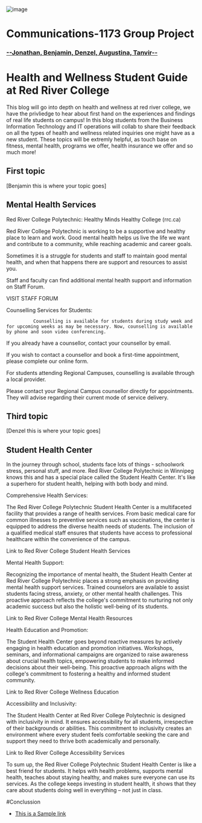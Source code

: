 ![image](https://www.rrc.ca/marcom/wp-content/uploads/sites/1/sites/99/2022/08/RRC-Polytech-Horizontal.png)<br>
# Communications-1173 Group Project
### <u> --Jonathan, Benjamin, Denzel, Augustina, Tanvir--</u>


# Health and Wellness Student Guide at Red River College

This blog will go into depth on health and wellness at red river college, we have the privliedge to hear about first hand on the experiences and findings of real life students on campus! In this blog students from the Business Information Technology and IT operations will collab to share their feedback on all the types of health and wellness related inquiries one might have as a new student. These topics will be extremly helpful, as touch base on fitness, mental health, programs we offer, health insurance we offer and so much more!


## First topic
[Benjamin this is where your topic goes]

## Mental Health Services
Red River College Polytechnic: Healthy Minds Healthy College (rrc.ca) 

Red River College Polytechnic is working to be a supportive and healthy place to learn and work. Good mental health helps us live the life we want and contribute to a community, while reaching academic and career goals. 

Sometimes it is a struggle for students and staff to maintain good mental health, and when that happens there are support and resources to assist you. 

Staff and faculty can find additional mental health support and information on Staff Forum. 

VISIT STAFF FORUM 

 

Counselling Services for Students: 

              Counselling is available for students during study week and for upcoming weeks as may be necessary. Now, counselling is available by phone and soon video conferencing. 

If you already have a counsellor, contact your counsellor by email. 

If you wish to contact a counsellor and book a first-time appointment, please complete our online form. 

For students attending Regional Campuses, counselling is available through a local provider. 

Please contact your Regional Campus counsellor directly for appointments. They will advise regarding their current mode of service delivery. 

 

## Third topic
[Denzel this is where your topic goes]

## Student Health Center
In the journey through school, students face lots of things - schoolwork stress, personal stuff, and more. Red River College Polytechnic in Winnipeg knows this and has a special place called the Student Health Center. It's like a superhero for student health, helping with both body and mind. 

 

Comprehensive Health Services: 

 

The Red River College Polytechnic Student Health Center is a multifaceted facility that provides a range of health services. From basic medical care for common illnesses to preventive services such as vaccinations, the center is equipped to address the diverse health needs of students. The inclusion of a qualified medical staff ensures that students have access to professional healthcare within the convenience of the campus. 

 

Link to Red River College Student Health Services 

 

Mental Health Support: 

 

Recognizing the importance of mental health, the Student Health Center at Red River College Polytechnic places a strong emphasis on providing mental health support services. Trained counselors are available to assist students facing stress, anxiety, or other mental health challenges. This proactive approach reflects the college's commitment to nurturing not only academic success but also the holistic well-being of its students. 

 

Link to Red River College Mental Health Resources 

 

Health Education and Promotion: 

 

The Student Health Center goes beyond reactive measures by actively engaging in health education and promotion initiatives. Workshops, seminars, and informational campaigns are organized to raise awareness about crucial health topics, empowering students to make informed decisions about their well-being. This proactive approach aligns with the college's commitment to fostering a healthy and informed student community. 

 

Link to Red River College Wellness Education 

 

Accessibility and Inclusivity: 

 

The Student Health Center at Red River College Polytechnic is designed with inclusivity in mind. It ensures accessibility for all students, irrespective of their backgrounds or abilities. This commitment to inclusivity creates an environment where every student feels comfortable seeking the care and support they need to thrive both academically and personally. 

 

Link to Red River College Accessibility Services 

 

To sum up, the Red River College Polytechnic Student Health Center is like a best friend for students. It helps with health problems, supports mental health, teaches about staying healthy, and makes sure everyone can use its services. As the college keeps investing in student health, it shows that they care about students doing well in everything – not just in class. 

#Conclussion

- [This is a Sample link ](https://static.vecteezy.com/system/resources/thumbnails/009/273/280/small/concept-of-loneliness-and-disappointment-in-love-sad-man-sitting-element-of-the-picture-is-decorated-by-nasa-free-photo.jpg)



</body>
</html>
